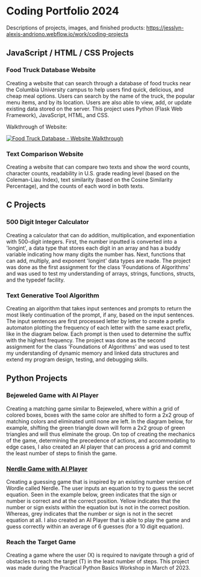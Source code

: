 # Coding Portfolio 2024
Descriptions of projects, images, and finished products: https://jesslyn-alexis-andriono.webflow.io/work/coding-projects

## JavaScript / HTML / CSS Projects
### Food Truck Database Website
Creating a website that can search through a database of food trucks near the Columbia University campus to help users find quick, delicious, and cheap meal options. Users can search by the name of the truck, the popular menu items, and by its location. Users are also able to view, add, or update existing data stored on the server. This project uses Python (Flask Web Framework), JavaScript, HTML, and CSS.

Walkthrough of Website:

[![Food Truck Database - Website Walkthrough](https://img.youtube.com/vi/RzrDEvxFioE/0.jpg)](https://www.youtube.com/watch?v=RzrDEvxFioE)

### Text Comparison Website
Creating a website that can compare two texts and show the word counts, character counts, readability in U.S. grade reading level (based on the Coleman-Liau Index), text similarity (based on the Cosine Similarity Percentage), and the counts of each word in both texts.


## C Projects
### 500 Digit Integer Calculator
Creating a calculator that can do addition, multiplication, and exponentiation with 500-digit integers. First, the number inputted is converted into a 'longint', a data type that stores each digit in an array and has a buddy variable indicating how many digits the number has. Next, functions that can add, multiply, and exponent 'longint' data types are made. The project was done as the first assignment for the class 'Foundations of Algorithms' and was used to test my understanding of arrays, strings, functions, structs, and the typedef facility.

### Text Generative Tool Algorithm 
Creating an algorithm that takes input sentences and prompts to return the most likely continuation of the prompt, if any, based on the input sentences. The input sentences are first processed letter by letter to create a prefix automaton plotting the frequency of each letter with the same exact prefix, like in the diagram below. Each prompt is then used to determine the suffix with the highest frequency. The project was done as the second assignment for the class 'Foundations of Algorithms' and was used to test my understanding of dynamic memory and linked data structures and extend my program design, testing, and debugging skills.


## Python Projects
### Bejeweled Game with AI Player
Creating a matching game similar to Bejeweled, where within a grid of colored boxes, boxes with the same color are shifted to form a 2x2 group of matching colors and eliminated until none are left. In the diagram below, for example, shifting the green triangle down will form a 2x2 group of green triangles and will thus eliminate the group. On top of creating the mechanics of the game, determining the precedence of actions, and accommodating to edge cases, I also created an AI player that can process a grid and commit the least number of steps to finish the game.

### [Nerdle Game with AI Player](https://nerdlegame.com/) 
Creating a guessing game that is inspired by an existing number version of Wordle called Nerdle. The user inputs an equation to try to guess the secret equation. Seen in the example below, green indicates that the sign or number is correct and at the correct position. Yellow indicates that the number or sign exists within the equation but is not in the correct position. Whereas, grey indicates that the number or sign is not in the secret equation at all. I also created an AI Player that is able to play the game and guess correctly within an average of 6 guesses (for a 10 digit equation).

### Reach the Target Game
Creating a game where the user (X) is required to navigate through a grid of obstacles to reach the target (T) in the least number of steps. This project was made during the Practical Python Basics Workshop in March of 2023.
